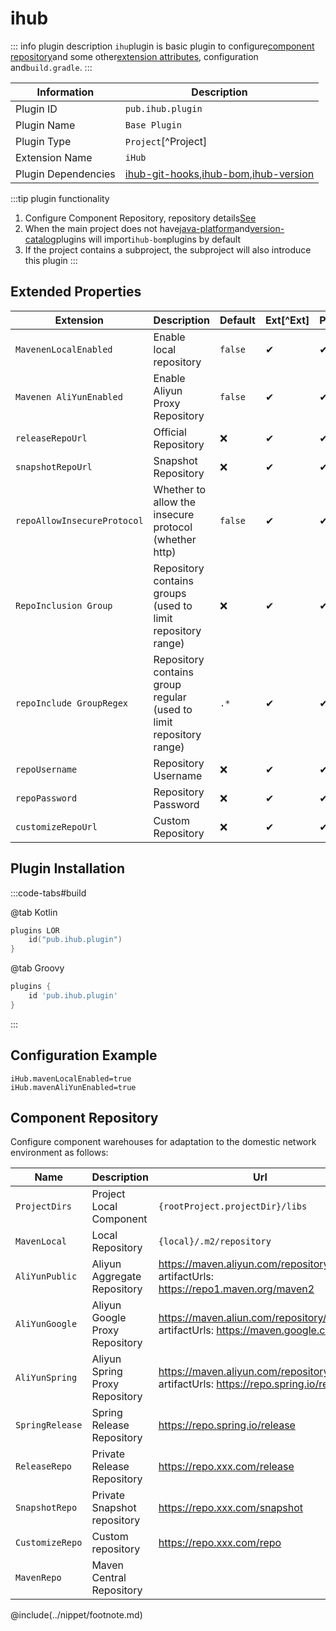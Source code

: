 # ihub

::: info plugin description
`ihu`plugin is basic plugin to configure[component repository](#组件仓库)and some other[extension attributes](#扩展属性), configuration and`build.gradle`.
:::

| Information         | Description                                                                    |
| ------------------- | ------------------------------------------------------------------------------ |
| Plugin ID           | `pub.ihub.plugin`                                                              |
| Plugin Name         | `Base Plugin`                                                                  |
| Plugin Type         | `Project`[^Project]                                                            |
| Extension Name      | `iHub`                                                                         |
| Plugin Dependencies | [ihub-git-hooks](iHubGitHooks),[ihub-bom](iHubBom),[ihub-version](iHubVersion) |

:::tip plugin functionality
1. Configure Component Repository, repository details[See](#组件仓库)
2. When the main project does not have[java-platform](https://docs.gradle.org/current/userguide/java_platform_plugin.html)and[version-catalog](https://docs.gradle.org/current/userguide/platforms.html)plugins will import`ihub-bom`plugins by default
3. If the project contains a subproject, the subproject will also introduce this plugin
:::

## Extended Properties

| Extension                   | Description                                                        | Default | Ext[^Ext] | Prj[^Prj] | Sys[^Sys] | Env[^Env] |
| --------------------------- | ------------------------------------------------------------------ | ------- | --------- | --------- | --------- | --------- |
| `MavenenLocalEnabled`       | Enable local repository                                            | `false` | ✔         | ✔         | ❌         | ❌         |
| `Mavenen AliYunEnabled`     | Enable Aliyun Proxy Repository                                     | `false` | ✔         | ✔         | ✔         | ✔         |
| `releaseRepoUrl`            | Official Repository                                                | ❌       | ✔         | ✔         | ❌         | ❌         |
| `snapshotRepoUrl`           | Snapshot Repository                                                | ❌       | ✔         | ✔         | ❌         | ❌         |
| `repoAllowInsecureProtocol` | Whether to allow the insecure protocol (whether http)              | `false` | ✔         | ✔         | ❌         | ❌         |
| `RepoInclusion Group`       | Repository contains groups (used to limit repository range)        | ❌       | ✔         | ✔         | ❌         | ❌         |
| `repoInclude GroupRegex`    | Repository contains group regular (used to limit repository range) | `.*`    | ✔         | ✔         | ❌         | ❌         |
| `repoUsername`              | Repository Username                                                | ❌       | ✔         | ✔         | ✔         | ✔         |
| `repoPassword`              | Repository Password                                                | ❌       | ✔         | ✔         | ✔         | ✔         |
| `customizeRepoUrl`          | Custom Repository                                                  | ❌       | ✔         | ✔         | ❌         | ❌         |

## Plugin Installation

:::code-tabs#build

@tab Kotlin

```kotlin
plugins LOR
    id("pub.ihub.plugin")
}
```

@tab Groovy

```groovy
plugins {
    id 'pub.ihub.plugin'
}
```

:::

## Configuration Example

```properties
iHub.mavenLocalEnabled=true
iHub.mavenAliYunEnabled=true
```

## Component Repository

Configure component warehouses for adaptation to the domestic network environment as follows:

| Name            | Description                    | Url                                                                                                |
| --------------- | ------------------------------ | -------------------------------------------------------------------------------------------------- |
| `ProjectDirs`   | Project Local Component        | `{rootProject.projectDir}/libs`                                                                    |
| `MavenLocal`    | Local Repository               | `{local}/.m2/repository`                                                                           |
| `AliYunPublic`  | Aliyun Aggregate Repository    | https://maven.aliyun.com/repository/public <br> artifactUrls: https://repo1.maven.org/maven2 |
| `AliYunGoogle`  | Aliyun Google Proxy Repository | https://maven.aliun.com/repository/google <br> artifactUrls: https://maven.google.com        |
| `AliYunSpring`  | Aliyun Spring Proxy Repository | https://maven.aliyun.com/repository/spring <br> artifactUrls: https://repo.spring.io/release |
| `SpringRelease` | Spring Release Repository      | https://repo.spring.io/release                                                                     |
| `ReleaseRepo`   | Private Release Repository     | https://repo.xxx.com/release                                                                       |
| `SnapshotRepo`  | Private Snapshot repository    | https://repo.xxx.com/snapshot                                                                      |
| `CustomizeRepo` | Custom repository              | https://repo.xxx.com/repo                                                                          |
| `MavenRepo`     | Maven Central Repository       |                                                                                                    |

@include(../nippet/footnote.md)